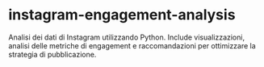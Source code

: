 # instagram-engagement-analysis
Analisi dei dati di Instagram utilizzando Python. 
Include visualizzazioni, analisi delle metriche di engagement e raccomandazioni per ottimizzare la strategia di pubblicazione.
